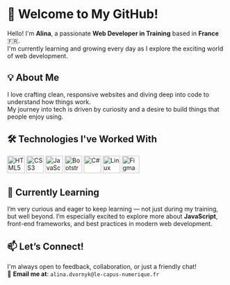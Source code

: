 <!-- README.md -->

# 👋 Welcome to My GitHub!

Hello! I'm **Alina**, a passionate **Web Developer in Training** based in **France** 🇫🇷.  
I'm currently learning and growing every day as I explore the exciting world of web development.



## 💡 About Me

I love crafting clean, responsive websites and diving deep into code to understand how things work.  
My journey into tech is driven by curiosity and a desire to build things that people enjoy using.



## 🛠️ Technologies I've Worked With

<div align="left">
  <img src="https://cdn.jsdelivr.net/gh/devicons/devicon/icons/html5/html5-original.svg" title="HTML5" width="40" />
  <img src="https://cdn.jsdelivr.net/gh/devicons/devicon/icons/css3/css3-original.svg" title="CSS3" width="40" />
  <img src="https://cdn.jsdelivr.net/gh/devicons/devicon/icons/javascript/javascript-original.svg" title="JavaScript" width="40" />
  <img src="https://cdn.jsdelivr.net/gh/devicons/devicon/icons/bootstrap/bootstrap-original.svg" title="Bootstrap" width="40" />
  <img src="https://cdn.jsdelivr.net/gh/devicons/devicon/icons/csharp/csharp-original.svg" title="C#" width="40" />
  <img src="https://cdn.jsdelivr.net/gh/devicons/devicon/icons/linux/linux-original.svg" title="Linux" width="40" />
  <img src="https://cdn.jsdelivr.net/gh/devicons/devicon/icons/figma/figma-original.svg" title="Figma" width="40" />
</div>



## 🌱 Currently Learning

I’m very curious and eager to keep learning — not just during my training, but well beyond. I’m especially excited to explore more about **JavaScript**, front-end frameworks, and best practices in modern web development.



## 📫 Let’s Connect!

I'm always open to feedback, collaboration, or just a friendly chat!  
📧 **Email me at**: `alina.dvornyk@le-capus-numerique.fr`



<!-- Optional future sections you might want to add:
## 🧠 Projects I'm Proud Of

## 📚 Courses I'm Taking

## 🎨 Personal Interests
-->

